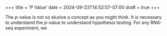 +++
title = 'P Value'
date = 2024-09-23T14:52:57-07:00
draft = true
+++

The $p$-value is not so elusive a concept as you might think. It is necessary to understand the $p$-value to understand hypothesis testing. For any RNA-seq experiment, we 
